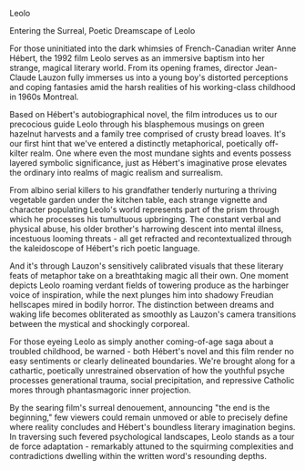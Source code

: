 Leolo

Entering the Surreal, Poetic Dreamscape of Leolo

For those uninitiated into the dark whimsies of French-Canadian writer Anne Hébert, the 1992 film Leolo serves as an immersive baptism into her strange, magical literary world. From its opening frames, director Jean-Claude Lauzon fully immerses us into a young boy's distorted perceptions and coping fantasies amid the harsh realities of his working-class childhood in 1960s Montreal.

Based on Hébert's autobiographical novel, the film introduces us to our precocious guide Leolo through his blasphemous musings on green hazelnut harvests and a family tree comprised of crusty bread loaves. It's our first hint that we've entered a distinctly metaphorical, poetically off-kilter realm. One where even the most mundane sights and events possess layered symbolic significance, just as Hébert's imaginative prose elevates the ordinary into realms of magic realism and surrealism.

From albino serial killers to his grandfather tenderly nurturing a thriving vegetable garden under the kitchen table, each strange vignette and character populating Leolo's world represents part of the prism through which he processes his tumultuous upbringing. The constant verbal and physical abuse, his older brother's harrowing descent into mental illness, incestuous looming threats - all get refracted and recontextualized through the kaleidoscope of Hébert's rich poetic language.

And it's through Lauzon's sensitively calibrated visuals that these literary feats of metaphor take on a breathtaking magic all their own. One moment depicts Leolo roaming verdant fields of towering produce as the harbinger voice of inspiration, while the next plunges him into shadowy Freudian hellscapes mired in bodily horror. The distinction between dreams and waking life becomes obliterated as smoothly as Lauzon's camera transitions between the mystical and shockingly corporeal.

For those eyeing Leolo as simply another coming-of-age saga about a troubled childhood, be warned - both Hébert's novel and this film render no easy sentiments or clearly delineated boundaries. We're brought along for a cathartic, poetically unrestrained observation of how the youthful psyche processes generational trauma, social precipitation, and repressive Catholic mores through phantasmagoric inner projection.

By the searing film's surreal denouement, announcing "the end is the beginning," few viewers could remain unmoved or able to precisely define where reality concludes and Hébert's boundless literary imagination begins. In traversing such fevered psychological landscapes, Leolo stands as a tour de force adaptation - remarkably attuned to the squirming complexities and contradictions dwelling within the written word's resounding depths.
